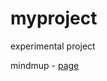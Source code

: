 # myproject
experimental project

mindmup - [page](https://drive.google.com/file/d/0BzK3iFntNu6uLXZhQW9zdlFTZVU/view?usp=sharing)
